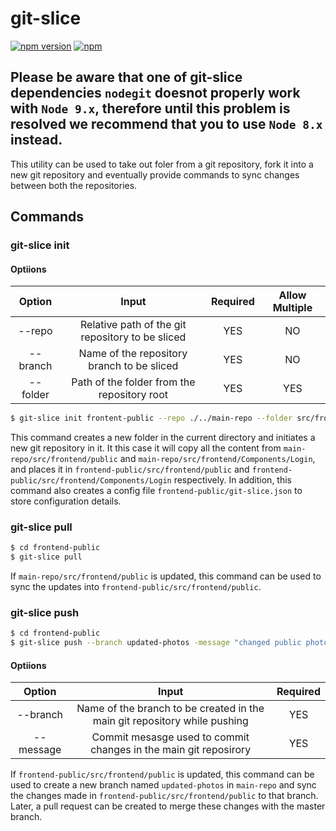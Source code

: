 # git-slice
[![npm version](https://badge.fury.io/js/git-slice.svg)](https://badge.fury.io/js/git-slice) [![npm](https://img.shields.io/npm/dt/git-slice.svg)](https://www.npmjs.com/package/git-slice)

## Please be aware that one of git-slice dependencies `nodegit` doesnot properly work with `Node 9.x`, therefore until this problem is resolved we recommend that you to use `Node 8.x` instead.

This utility can be used to take out foler from a git repository, fork it into a new git repository and eventually provide commands to sync changes between both the repositories.

## Commands
### git-slice init

#### Optiions
 Option        | Input          | Required | Allow Multiple |
| :-------------: |:-------------:|:-----:|:--------:|
| --repo | Relative path of the git repository to be sliced | YES | NO |
| --branch | Name of the repository branch to be sliced | YES | NO |
| --folder |  Path of the folder from the repository root | YES | YES |


```sh
$ git-slice init frontent-public --repo ./../main-repo --folder src/frontend/public --folder src/frontend/Components/Login --branch develop
```  

This command creates a new folder in the current directory and initiates a new git repository in it. It this case it will copy all the content from `main-repo/src/frontend/public` and `main-repo/src/frontend/Components/Login`, and places it in `frontend-public/src/frontend/public` and `frontend-public/src/frontend/Components/Login` respectively. In addition, this command also creates a config file `frontend-public/git-slice.json` to store configuration details.


### git-slice pull
```sh
$ cd frontend-public
$ git-slice pull
```

If `main-repo/src/frontend/public` is updated, this command can be used to sync the updates into `frontend-public/src/frontend/public`.


### git-slice push
```sh
$ cd frontend-public
$ git-slice push --branch updated-photos -message "changed public photos"
```

#### Optiions
 Option        | Input          | Required
| :-------------: |:-------------:|:-----:|
| --branch | Name of the branch to be created in the main git repository while pushing | YES |
| --message |  Commit mesasge used to commit changes in the main git reposirory | YES |


If `frontend-public/src/frontend/public` is updated, this command can be used to create a new branch named `updated-photos` in `main-repo` and sync the changes made in `frontend-public/src/frontend/public` to that branch. Later, a pull request can be created to merge these changes with the master branch.
